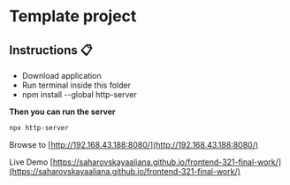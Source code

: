# Template project


## Instructions 📋

* Download application
* Run terminal inside this folder
* npm install --global http-server

**Then you can run the server**

```bash
npx http-server
```

Browse to [http://192.168.43.188:8080/](http://192.168.43.188:8080/)

Live Demo [https://saharovskayaaliana.github.io/frontend-321-final-work/](https://saharovskayaaliana.github.io/frontend-321-final-work/)
